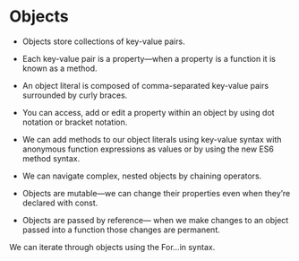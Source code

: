 # Objects

* Objects store collections of key-value pairs.

* Each key-value pair is a property—when a property is a function it is known as a method.

* An object literal is composed of comma-separated key-value pairs surrounded by curly braces.

* You can access, add or edit a property within an object by using dot notation or bracket notation.

* We can add methods to our object literals using key-value syntax with anonymous function expressions as values or by using the new ES6 method syntax.

* We can navigate complex, nested objects by chaining operators.

* Objects are mutable—we can change their properties even when they’re declared with const.

* Objects are passed by reference— when we make changes to an object passed into a function those changes are permanent.

We can iterate through objects using the For...in syntax.
